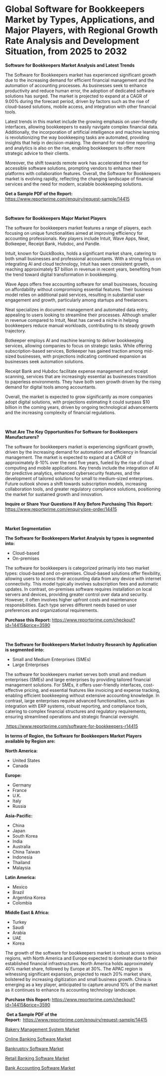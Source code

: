 <p><h1>Global Software for Bookkeepers Market by Types, Applications, and Major Players, with Regional Growth Rate Analysis and Development Situation, from 2025 to 2032</h1></p><p><strong>Software for Bookkeepers Market Analysis and Latest Trends</strong></p>
<p><p>The Software for Bookkeepers market has experienced significant growth due to the increasing demand for efficient financial management and the automation of accounting processes. As businesses seek to enhance productivity and reduce human error, the adoption of dedicated software solutions has surged. The market is projected to expand at a CAGR of 9.00% during the forecast period, driven by factors such as the rise of cloud-based solutions, mobile access, and integration with other financial tools.</p><p>Latest trends in this market include the growing emphasis on user-friendly interfaces, allowing bookkeepers to easily navigate complex financial data. Additionally, the incorporation of artificial intelligence and machine learning is revolutionizing the way bookkeeping tasks are automated, providing insights that help in decision-making. The demand for real-time reporting and analytics is also on the rise, enabling bookkeepers to offer more strategic advice to their clients.</p><p>Moreover, the shift towards remote work has accelerated the need for accessible software solutions, prompting vendors to enhance their platforms with collaboration features. Overall, the Software for Bookkeepers market is evolving rapidly, reflecting the changing landscape of financial services and the need for modern, scalable bookkeeping solutions.</p></p>
<p><strong>Get a Sample PDF of the Report:&nbsp;</strong> <a href="https://www.reportprime.com/enquiry/request-sample/14415?utm_campaign=1138&utm_medium=2&utm_source=Github&utm_content=ia&utm_term=20032025&utm_id=software-for-bookkeepers">https://www.reportprime.com/enquiry/request-sample/14415</a></p>
<p>&nbsp;</p>
<p><strong>Software for Bookkeepers Major Market Players</strong></p>
<p><p>The software for bookkeepers market features a range of players, each focusing on unique functionalities aimed at improving efficiency for accounting professionals. Key players include Intuit, Wave Apps, Neat, Botkeeper, Receipt Bank, Hubdoc, and Pandle.</p><p>Intuit, known for QuickBooks, holds a significant market share, catering to both small businesses and professional accountants. With a strong focus on integrating AI and cloud technology, Intuit has seen consistent growth, reaching approximately $7 billion in revenue in recent years, benefiting from the trend toward digital transformation in bookkeeping.</p><p>Wave Apps offers free accounting software for small businesses, focusing on affordability without compromising essential features. Their business model relies on additional paid services, resulting in substantial user engagement and growth, particularly among startups and freelancers.</p><p>Neat specializes in document management and automated data entry, appealing to users looking to streamline their processes. Although smaller in revenue compared to Intuit, Neat has carved a niche in helping bookkeepers reduce manual workloads, contributing to its steady growth trajectory.</p><p>Botkeeper employs AI and machine learning to deliver bookkeeping services, allowing companies to focus on strategic tasks. While offering subscription-based services, Botkeeper has gained traction among mid-sized businesses, with projections indicating continued expansion as businesses seek automation solutions.</p><p>Receipt Bank and Hubdoc facilitate expense management and receipt scanning, services that are increasingly essential as businesses transition to paperless environments. They have both seen growth driven by the rising demand for digital tools among accountants.</p><p>Overall, the market is expected to grow significantly as more companies adopt digital solutions, with projections estimating it could surpass $10 billion in the coming years, driven by ongoing technological advancements and the increasing complexity of financial regulations.</p></p>
<p>&nbsp;</p>
<p><strong>What Are The Key Opportunities For Software for Bookkeepers Manufacturers?</strong></p>
<p><p>The software for bookkeepers market is experiencing significant growth, driven by the increasing demand for automation and efficiency in financial management. The market is expected to expand at a CAGR of approximately 8-10% over the next five years, fueled by the rise of cloud computing and mobile applications. Key trends include the integration of AI for predictive analytics, enhanced cybersecurity features, and the development of tailored solutions for small to medium-sized enterprises. Future outlook shows a shift towards subscription models, increasing collaboration tools, and greater regulatory compliance solutions, positioning the market for sustained growth and innovation.</p></p>
<p><strong>Inquire or Share Your Questions If Any Before Purchasing This Report:</strong> <a href="https://www.reportprime.com/enquiry/pre-order/14415?utm_campaign=1138&utm_medium=2&utm_source=Github&utm_content=ia&utm_term=20032025&utm_id=software-for-bookkeepers">https://www.reportprime.com/enquiry/pre-order/14415</a></p>
<p>&nbsp;</p>
<p><strong>Market Segmentation</strong></p>
<p><strong>The Software for Bookkeepers Market Analysis by types is segmented into:</strong></p>
<p><ul><li>Cloud-based</li><li>On-premises</li></ul></p>
<p><p>The software for bookkeepers is categorized primarily into two market types: cloud-based and on-premises. Cloud-based solutions offer flexibility, allowing users to access their accounting data from any device with internet connectivity. This model typically involves subscription fees and automatic updates. In contrast, on-premises software requires installation on local servers and devices, providing greater control over data and security. However, it often involves higher upfront costs and maintenance responsibilities. Each type serves different needs based on user preferences and organizational requirements.</p></p>
<p><strong>Purchase this Report:&nbsp;</strong><a href="https://www.reportprime.com/checkout?id=14415&price=3590&utm_campaign=1138&utm_medium=2&utm_source=Github&utm_content=ia&utm_term=20032025&utm_id=software-for-bookkeepers">https://www.reportprime.com/checkout?id=14415&price=3590</a></p>
<p>&nbsp;</p>
<p><strong>The Software for Bookkeepers Market Industry Research by Application is segmented into:</strong></p>
<p><ul><li>Small and Medium Enterprises (SMEs)</li><li>Large Enterprises</li></ul></p>
<p><p>The software for bookkeepers market serves both small and medium enterprises (SMEs) and large enterprises by providing tailored financial management solutions. For SMEs, it offers user-friendly interfaces, cost-effective pricing, and essential features like invoicing and expense tracking, enabling efficient bookkeeping without extensive accounting knowledge. In contrast, large enterprises require advanced functionalities, such as integration with ERP systems, robust reporting, and compliance tools, catering to complex financial structures and regulatory requirements, ensuring streamlined operations and strategic financial oversight.</p></p>
<p><a href="https://www.reportprime.com/software-for-bookkeepers-r14415?utm_campaign=1138&utm_medium=2&utm_source=Github&utm_content=ia&utm_term=20032025&utm_id=software-for-bookkeepers">&nbsp;https://www.reportprime.com/software-for-bookkeepers-r14415</a></p>
<p><strong>In terms of Region, the Software for Bookkeepers Market Players available by Region are:</strong></p>
<p>
    <p> <strong> North America: </strong>
        <ul>
            <li>United States</li>
            <li>Canada</li>
        </ul>
        </p> 
    <p> <strong> Europe: </strong>
        <ul>
            <li>Germany</li>
            <li>France</li>
            <li>U.K.</li>
            <li>Italy</li>
            <li>Russia</li>
        </ul>
        </p> 
    <p> <strong> Asia-Pacific: </strong>
        <ul>
            <li>China</li>
            <li>Japan</li>
            <li>South Korea</li>
            <li>India</li>
            <li>Australia</li>
            <li>China Taiwan</li>
            <li>Indonesia</li>
            <li>Thailand</li>
            <li>Malaysia</li>
        </ul>
        </p> 
    <p> <strong> Latin America: </strong>
        <ul>
            <li>Mexico</li>
            <li>Brazil</li>
            <li>Argentina Korea</li>
            <li>Colombia</li>
        </ul>
        </p> 
    <p> <strong> Middle East & Africa: </strong>
        <ul>
            <li>Turkey</li>
            <li>Saudi</li>
            <li>Arabia</li>
            <li>UAE</li>
            <li>Korea</li>
        </ul>
    </p>
    </p>
<p><p>The growth of the software for bookkeepers market is robust across various regions, with North America and Europe expected to dominate due to their established financial infrastructures. North America holds approximately 40% market share, followed by Europe at 30%. The APAC region is witnessing significant expansion, projected to reach 20% market share, bolstered by increasing digitization and small business growth. China is emerging as a key player, anticipated to capture around 10% of the market as it continues to enhance its accounting technology landscape.</p></p>
<p><strong>Purchase this Report: </strong><a href="https://www.reportprime.com/checkout?id=14415&price=3590&utm_campaign=1138&utm_medium=2&utm_source=Github&utm_content=ia&utm_term=20032025&utm_id=software-for-bookkeepers">https://www.reportprime.com/checkout?id=14415&price=3590</a></p>
<p>&nbsp;<strong>Get a Sample PDF of the Report:&nbsp;&nbsp;</strong><a href="https://www.reportprime.com/enquiry/request-sample/14415?utm_campaign=1138&utm_medium=2&utm_source=Github&utm_content=ia&utm_term=20032025&utm_id=software-for-bookkeepers">https://www.reportprime.com/enquiry/request-sample/14415</a></p>
<p><strong></strong></p>
<p><p><a href="https://github.com/cezilfinerv9/Market-Research-Report-List-1/blob/main/bakery-management-system-market.md?utm_campaign=1138&utm_medium=2&utm_source=Github&utm_content=ia&utm_term=20032025&utm_id=software-for-bookkeepers">Bakery Management System Market</a></p><p><a href="https://github.com/syskamazucqa/Market-Research-Report-List-1/blob/main/online-banking-software-market.md?utm_campaign=1138&utm_medium=2&utm_source=Github&utm_content=ia&utm_term=20032025&utm_id=software-for-bookkeepers">Online Banking Software Market</a></p><p><a href="https://github.com/guyerkanakwu/Market-Research-Report-List-1/blob/main/bankruptcy-software-market.md?utm_campaign=1138&utm_medium=2&utm_source=Github&utm_content=ia&utm_term=20032025&utm_id=software-for-bookkeepers">Bankruptcy Software Market</a></p><p><a href="https://github.com/tandepinho3p/Market-Research-Report-List-1/blob/main/retail-banking-software-market.md?utm_campaign=1138&utm_medium=2&utm_source=Github&utm_content=ia&utm_term=20032025&utm_id=software-for-bookkeepers">Retail Banking Software Market</a></p><p><a href="https://github.com/bhuraoutenc8/Market-Research-Report-List-1/blob/main/bank-accounting-software-market.md?utm_campaign=1138&utm_medium=2&utm_source=Github&utm_content=ia&utm_term=20032025&utm_id=software-for-bookkeepers">Bank Accounting Software Market</a></p></p>